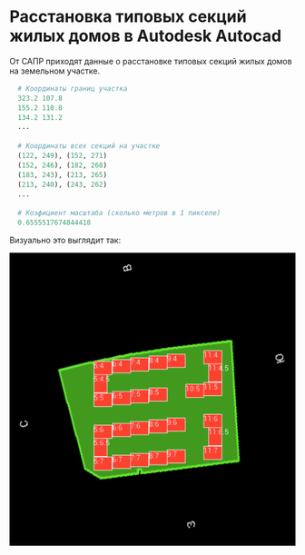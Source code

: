 # Расстановка типовых секций жилых домов в Autodesk Autocad
От САПР приходят данные о расстановке типовых секций жилых домов на земельном участке.

```python
  # Координаты границ участка
  323.2 107.8
  155.2 110.8
  134.2 131.2
  ...
  
  # Координаты всех секций на участке
  (122, 249), (152, 271)
  (152, 246), (182, 268)
  (183, 243), (213, 265)
  (213, 240), (243, 262)
  ...
  
  # Коэфициент масштаба (сколько метров в 1 пикселе)
  0.6555517674844418
```
Визуально это выглядит так:

![Расстановка секций, полученная от САПР АРХИП](https://github.com/atiksorg/arhip_autocad_task/blob/main/arhip_area_result.png)
